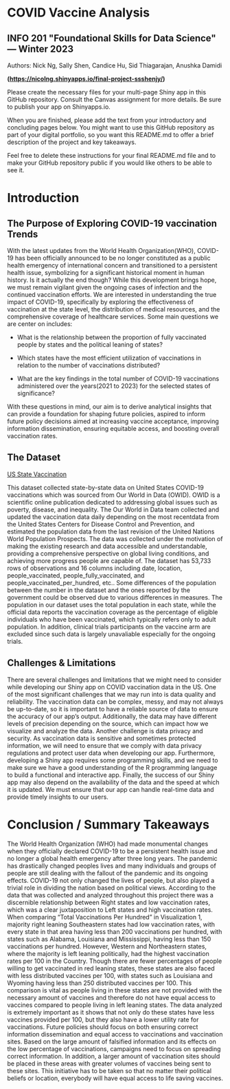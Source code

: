 # COVID Vaccine Analysis
## INFO 201 "Foundational Skills for Data Science" — Winter 2023

Authors: Nick Ng, Sally Shen, Candice Hu, Sid Thiagarajan, Anushka Damidi

**(https://nicolng.shinyapps.io/final-project-ssshenjy/)**

Please create the necessary files for your multi-page Shiny app in this GitHub repository. Consult the Canvas assignment for more details. Be sure to publish your app on Shinyapps.io.

When you are finished, please add the text from your introductory and concluding pages below. You might want to use this GitHub repository as part of your digital portfolio, so you want this README.md to offer a brief description of the project and key takeaways.

Feel free to delete these instructions for your final README.md file and to make your GitHub repository public if you would like others to be able to see it. 

# Introduction


## The Purpose of Exploring COVID-19 vaccination Trends

With the latest updates from the World Health Organization(WHO), COVID-19 has been officially announced to be no longer constituted as a public health emergency of international concern and transitioned to a persistent health issue, symbolizing for a significant historical moment in human history. Is it actually the end though? While this development brings hope, we must remain vigilant given the ongoing cases of infection and the continued vaccination efforts. We are interested in understanding the true impact of COVID-19, specifically by exploring the effectiveness of vaccination at the state level, the distribution of medical resources, and the comprehensive coverage of healthcare services. Some main questions we are center on includes:

- What is the relationship between the proportion of fully vaccinated people by states and the political leaning of states?

- Which states have the most efficient utilization of vaccinations in relation to the number of vaccinations distributed?

- What are the key findings in the total number of COVID-19 vaccinations administered over the years(2021 to 2023) for the selected states of significance?

With these questions in mind, our aim is to derive analytical insights that can provide a foundation for shaping future policies, aspired to inform future policy decisions aimed at increasing vaccine acceptance, improving information dissemination, ensuring equitable access, and boosting overall vaccination rates.


## The Dataset
[US State Vaccination](https://data.world/ourworldindata/covid-19-vaccinations/workspace/file?filename=us_state_vaccinations.csv)

This dataset collected state-by-state data on United States COVID-19 vaccinations which was sourced from Our World in Data (OWID). OWID is a scientific online publication dedicated to addressing global issues such as poverty, disease, and inequality. The Our World in Data team collected and updated the vaccination data daily depending on the most recentdata from the United States Centers for Disease Control and Prevention, and estimated the population data from the last revision of the United Nations World Population Prospects. The data was collected under the motivation of making the existing research and data accessible and understandable, providing a comprehensive perspective on global living conditions, and achieving more progress people are capable of. The dataset has 53,733 rows of observations and 16 columns including date, location, people_vaccinated, people_fully_vaccinated, and people_vaccinated_per_hundred, etc.. Some differences of the population between the number in the dataset and the ones reported by the government could be observed due to various differences in measures. The population in our dataset uses the total population in each state, while the official data reports the vaccination coverage as the percentage of eligible individuals who have been vaccinated, which typically refers only to adult population. In addition, clinical trials participants on the vaccine arm are excluded since such data is largely unavaliable especially for the ongoing trials.


## Challenges & Limitations

There are several challenges and limitations that we might need to consider while developing our Shiny app on COVID vaccination data in the US. One of the most significant challenges that we may run into is data quality and reliability. The vaccination data can be complex, messy, and may not always be up-to-date, so it is important to have a reliable source of data to ensure the accuracy of our app’s output. Additionally, the data may have different levels of precision depending on the source, which can impact how we visualize and analyze the data. Another challenge is data privacy and security. As vaccination data is sensitive and sometimes protected information, we will need to ensure that we comply with data privacy regulations and protect user data when developing our app. Furthermore, developing a Shiny app requires some programming skills, and we need to make sure we have a good understanding of the R programming language to build a functional and interactive app. Finally, the success of our Shiny app may also depend on the availability of the data and the speed at which it is updated. We must ensure that our app can handle real-time data and provide timely insights to our users.



# Conclusion / Summary Takeaways

The World Health Organization (WHO) had made monumental changes when they officially declared COVID-19 to be a persistent health issue and no longer a global health emergency after three long years. The pandemic has drastically changed peoples lives and many individuals and groups of people are still dealing with the fallout of the pandemic and its ongoing effects. COVID-19 not only changed the lives of people, but also played a trivial role in dividing the nation based on political views. 
According to the data that was collected and analyzed throughout this project there was a discernible relationship between Right states and low vaccination rates, which was a clear juxtaposition to Left states and high vaccination rates. When comparing “Total Vaccinations Per Hundred” in Visualization 1, majority right leaning Southeastern states had low vaccination rates, with every state in that area having less than 200 vaccinations per hundred, with states such as Alabama, Louisiana and Mississippi, having less than 150 vaccinations per hundred. However, Western and Northeastern states, where the majority is left leaning politically, had the highest vaccination rates per 100 in the Country. Though there are fewer percentages of people willing to get vaccinated in red leaning states, these states are also faced with less distributed vaccines per 100, with states such as Louisiana and Wyoming having less than 250 distributed vaccines per 100. 
This comparison is vital as people living in these states are not provided with the necessary amount of vaccines and therefore do not have equal access to vaccines compared to people living in left leaning states. The data analyzed is extremely important as it shows that not only do these states have less vaccines provided per 100, but they also have a lower utility rate for vaccinations. Future policies should focus on both ensuring correct information dissemination and equal access to vaccinations and vaccination sites. Based on the large amount of falsified information and its effects on the low percentage of vaccinations, campaigns need to focus on spreading correct information. In addition, a larger amount of vaccination sites should be placed in these areas with greater volumes of vaccines being sent to these sites. This initiative has to be taken so that no matter their political beliefs or location, everybody will have equal access to life saving vaccines.

